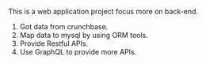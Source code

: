 This is a web application project focus more on back-end. </br>
1. Got data from crunchbase.</br>
2. Map data to mysql by using ORM tools.</br>
3. Provide Restful APIs.</br>
4. Use GraphQL to provide more APIs.</br>
